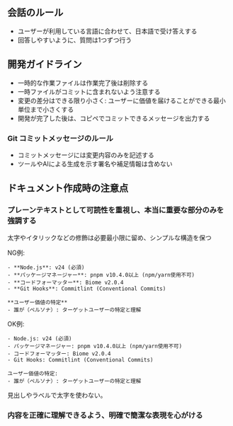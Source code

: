 ## 会話のルール

- ユーザーが利用している言語に合わせて、日本語で受け答えする
- 回答しやすいように、質問は1つずつ行う

## 開発ガイドライン

- 一時的な作業ファイルは作業完了後は削除する
- 一時ファイルがコミットに含まれないよう注意する
- 変更の差分はできる限り小さく: ユーザーに価値を届けることができる最小単位まで小さくする
- 開発が完了した後は、コピペでコミットできるメッセージを出力する

### Git コミットメッセージのルール

- コミットメッセージには変更内容のみを記述する
- ツールやAIによる生成を示す署名や補足情報は含めない

## ドキュメント作成時の注意点

### プレーンテキストとして可読性を重視し、本当に重要な部分のみを強調する

太字やイタリックなどの修飾は必要最小限に留め、シンプルな構造を保つ

NG例:
```
- **Node.js**: v24 (必須)
- **パッケージマネージャー**: pnpm v10.4.0以上 (npm/yarn使用不可)
- **コードフォーマッター**: Biome v2.0.4
- **Git Hooks**: Commitlint (Conventional Commits)

**ユーザー価値の特定**
- 誰が（ペルソナ）: ターゲットユーザーの特定と理解
```

OK例:
```
- Node.js: v24 (必須)
- パッケージマネージャー: pnpm v10.4.0以上 (npm/yarn使用不可)
- コードフォーマッター: Biome v2.0.4
- Git Hooks: Commitlint (Conventional Commits)

ユーザー価値の特定:
- 誰が（ペルソナ）: ターゲットユーザーの特定と理解
```

見出しやラベルで太字を使わない。

### 内容を正確に理解できるよう、明確で簡潔な表現を心がける
